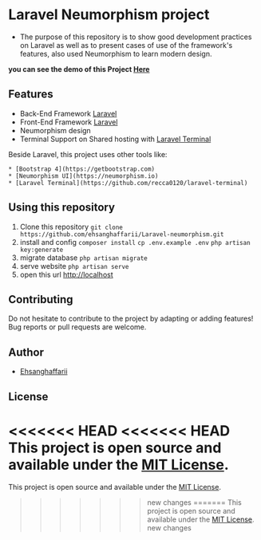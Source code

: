 # Laravel Neumorphism project 

* The purpose of this repository is to show good development practices on Laravel as well as to present cases of use of the framework's features, also used Neumorphism to learn modern design.

<strong>you can see the demo of this Project [Here](https://laravel.ehsanghaffarii.ir)</strong>

## Features
* Back-End Framework [Laravel](https://laravel.com)
* Front-End Framework [Laravel](https://laravel.com)
* Neumorphism design
* Terminal Support on Shared hosting with [Laravel Terminal](https://github.com/recca0120/laravel-terminal)


Beside Laravel, this project uses other tools like:

    * [Bootstrap 4](https://getbootstrap.com)
    * [Neumorphism UI](https://neumorphism.io)
    * [Laravel Terminal](https://github.com/recca0120/laravel-terminal)


## Using this repository

1. Clone this repository
    `git clone https://github.com/ehsanghaffarii/Laravel-neumorphism.git`
2. install and config
    `composer install`
    `cp .env.example .env`
    `php artisan key:generate`
3. migrate database
    `php artisan migrate`
4. serve website
    `php artisan serve`
5. open this url
    [http://localhost](http://localhost)

## Contributing

Do not hesitate to contribute to the project by adapting or adding features! Bug reports or pull requests are welcome.

## Author

- [Ehsanghaffarii](https://Ehsanghaffarii.ir)

## License

<<<<<<< HEAD
<<<<<<< HEAD
This project is open source and available under the [MIT License](https://github.com/ehsanghaffarii/laravel-neumorphism/blob/master/LICENSE).
=======
This project is open source and available under the [MIT License](http://opensource.org/licenses/MIT).
>>>>>>> new changes
=======
This project is open source and available under the [MIT License](http://opensource.org/licenses/MIT).
>>>>>>> new changes
